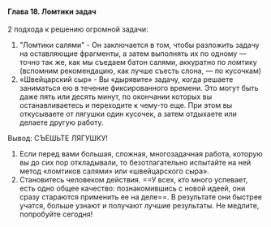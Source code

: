 #### Глава 18. Ломтики задач
2 подхода к решению огромной задачи:
1. "Ломтики салями" - Он заключается в том, чтобы разложить задачу на оставляющие фрагменты, а затем выполнять их по одному — точно так же, как мы съедаем батон салями, аккуратно по ломтику (вспомним рекомендацию, как лучше съесть слона, — по кусочкам)
2. «Швейцарский сыр» - Вы «дырявите» задачу, когда решаете заниматься ею в течение фиксированного времени. Это могут быть даже пять или десять минут, по окончании которых вы останавливаетесь и переходите к чему-то еще. При этом вы откусываете от лягушки один кусочек, а затем отдыхаете или делаете другую работу.

Вывод: 
								СЪЕШЬТЕ ЛЯГУШКУ!
1. Если перед вами большая, сложная, многозадачная работа, которую вы до сих пор откладывали, то безотлагательно испытайте на ней метод «ломтиков салями» или «швейцарского сыра».
2. Становитесь человеком действия. ==У всех, кто много успевает, есть одно общее качество: познакомившись с новой идеей, они сразу стараются применить ее на деле==. В результате они быстрее учатся, больше узнают и получают лучшие результаты. Не медлите, попробуйте сегодня!